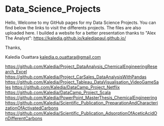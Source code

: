 # Data_Science_Projects

Hello, 
Welcome to my GitHub pages for my Data Science Projects.
You can find below the links to visit the differents projects. The files are also uploaded here. I builded a website for a better presentation thanks to "Alex The Analyst": https://kaledia.github.io/kalediapaul.github.io/ 

Thanks,

Kaledia Ouattara
kaledia.p.ouattara@gmail.com

https://github.com/Kaledia/Project_DataAnalysis_ChemicalEngineeringResearch_Excel
https://github.com/Kaledia/Project_CarSales_DataAnalysisWithPandas
https://github.com/Kaledia/Project_Tableau_DataVisualisation_VideoGameSales
https://github.com/Kaledia/DataCamp_Project_Netflix
https://github.com/Kaledia/DataCamp_Project_Scala
https://github.com/Kaledia/PowerPoint_MasterThesis_ChemicalEngineering
https://github.com/Kaledia/Scientific_Publication_PreparationAndCharacterizationOfActivatedCarbons
https://github.com/Kaledia/Scientific_Publication_AdsorptionOfAceticAcidOnDifferentCarbons




